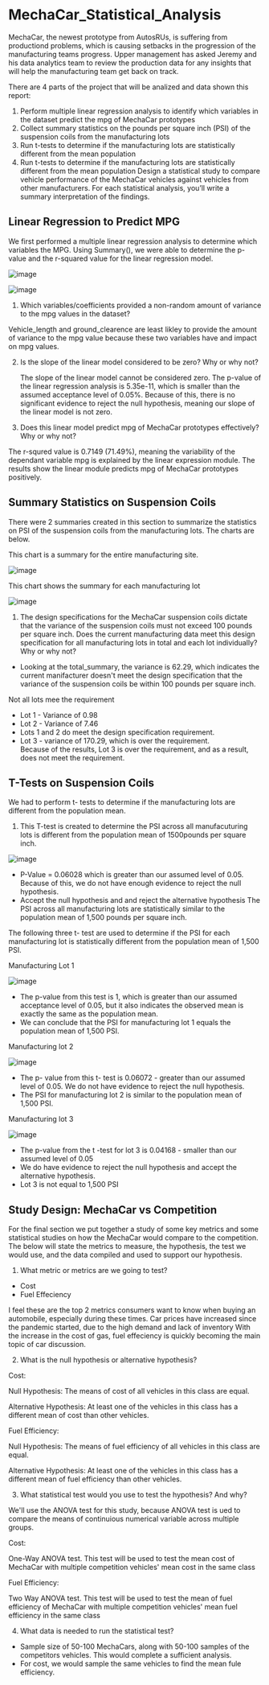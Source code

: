 # MechaCar_Statistical_Analysis

MechaCar, the newest prototype from AutosRUs, is suffering from productiond problems, which is causing setbacks in the progression of the manufacturing teams progress. Upper management has asked Jeremy and his data analytics team to review the production data for any insights that will help the manufacturing team get back on track.

There are 4 parts of the project that will be analized and data shown this report:

 1. Perform multiple linear regression analysis to identify which variables in the dataset predict the mpg of MechaCar prototypes
 2. Collect summary statistics on the pounds per square inch (PSI) of the suspension coils from the manufacturing lots
 3. Run t-tests to determine if the manufacturing lots are statistically different from the mean population
 4. Run t-tests to determine if the manufacturing lots are statistically different from the mean population
Design a statistical study to compare vehicle performance of the MechaCar vehicles against vehicles from other manufacturers. For each statistical analysis, you’ll write a summary interpretation of the findings.

## Linear Regression to Predict MPG

  We first performed a multiple linear regression analysis to determine which variables the MPG.  Using Summary(), we were able to determine the p-value and the r-squared value for the linear regression model.
  
![image](https://user-images.githubusercontent.com/94253815/158033587-6eec934f-a42c-4e64-b276-3b4dd51a3899.png)
  
![image](https://user-images.githubusercontent.com/94253815/158033735-28b59175-2130-4f95-9663-05e76c1cae53.png)

1. Which variables/coefficients provided a non-random amount of variance to the mpg values in the dataset?
 
  Vehicle_length and ground_clearence are least likley to provide the amount of variance to the mpg value because these two variables have and impact on mpg values.

2. Is the slope of the linear model considered to be zero? Why or why not?
 
   The slope of the linear model cannot be considered zero. The p-value of the linear regression analysis is 5.35e-11, which is smaller than the assumed acceptance level of    0.05%. Because of this, there is no significant evidence to reject the null hypothesis, meaning our slope of the linear model is not zero.

3.  Does this linear model predict mpg of MechaCar prototypes effectively? Why or why not?

   The r-squred value is 0.7149 (71.49%), meaning the variability of the dependant variable mpg is explained by the linear expression module. The results show the linear module predicts mpg of MechaCar prototypes positively.
   
## Summary Statistics on Suspension Coils

There were 2 summaries created in this section to summarize the statistics on PSI of the suspension coils from the manufacturing lots.  The charts are below.

This chart is a summary for the entire manufacturing site.

![image](https://user-images.githubusercontent.com/94253815/158034319-fb3e1da6-654d-421c-ad63-b4a49c14a6aa.png)


This chart shows the summary for each manufacturing lot

![image](https://user-images.githubusercontent.com/94253815/158034369-171b7857-ad5c-466e-be58-37a86970619b.png)

1. The design specifications for the MechaCar suspension coils dictate that the variance of the suspension coils must not exceed 100 pounds per square inch. Does the current manufacturing data meet this design specification for all manufacturing lots in total and each lot individually? Why or why not?

 - Looking at the total_summary, the variance is 62.29, which indicates the current manifacturer doesn't meet the design specification that the variance of the suspension coils be within 100 pounds per square inch.

Not all lots mee the requirement
 - Lot 1 - Variance of 0.98
 - Lot 2 - Variance of 7.46
 - Lots 1 and 2 do meet the design specification requirement.
 - Lot 3 - variance of 170.29, which is over the requirement.  
 Because of the results, Lot 3 is over the requirement, and as a result, does not meet the requirement.

## T-Tests on Suspension Coils

We had to perform t- tests to determine if the manufacturing lots are different from the population mean.

1. This T-test is created to determine the PSI across all manufacuturing lots is different from the population mean of 1500pounds per square inch.

![image](https://user-images.githubusercontent.com/94253815/158034873-86690d8f-a9c9-493d-8fde-6daa1b47ed1c.png)
 - P-Value = 0.06028 which is greater than our assumed level of 0.05.  Because of this, we do not have enough evidence to reject the null hypothesis.
 - Accept the null hypothesis and and reject the alternative hypothesis
 The PSI across all manufacturing lots are statistically similar to the population mean of 1,500 pounds per square inch.

The following three t- test are used to determine if the PSI for each manufacturing lot is statistically different from the population mean of 1,500 PSI.

Manufacturing Lot 1

![image](https://user-images.githubusercontent.com/94253815/158034948-c222a8c7-0b73-415b-9209-5f695afe3e72.png)

 - The p-value from this test is 1,  which is greater than our assumed acceptance level of 0.05, but it also indicates the observed mean is exactly the same as the population mean.
 - We can conclude that the PSI  for manufacturing lot 1 equals the population mean of 1,500 PSI.
 
 Manufacturing lot 2
 
![image](https://user-images.githubusercontent.com/94253815/158034989-d97858e8-538e-4426-90de-0cdf62e6f2c6.png)

 - The p- value from this t- test is 0.06072 - greater than our assumed level of 0.05.  We do not have evidence to reject the null hypothesis.
 - The PSI for manufacturing lot 2 is similar to the population mean of 1,500 PSI.

Manufacturing lot 3

![image](https://user-images.githubusercontent.com/94253815/158035014-d94af203-7910-4707-810c-1a8953d1ced7.png)

 - The p-value from the t -test for lot 3 is 0.04168 - smaller than our assumed level of 0.05
 - We do have evidence to reject the null hypothesis and accept the alternative hypothesis.
 - Lot 3 is not equal to 1,500 PSI


## Study Design: MechaCar vs Competition

For the final section we put together a study of some key metrics and some statistical studies on how the MechaCar would compare to the competition.  The below will state the metrics to measure, the hypothesis, the test we would use, and the data compiled and used to support our hypothesis.

1. What metric or metrics are we going to test?

 - Cost
 - Fuel Effeciency
 
 I feel these are the top 2 metrics consumers want to know when buying an automobile, especially during these times. Car prices have increased since the pandemic started, due to the high demand and lack of inventory With the increase in the cost of gas, fuel effeciency is quickly becoming the main topic of car discussion.
 
 2. What is the null hypothesis or alternative hypothesis?
 
 Cost:
 
 Null Hypothesis:  The means of cost of all vehicles in this class are equal.
 
 Alternative Hypothesis: At least one of the vehicles  in this class has a different mean of cost than other vehicles.
 
Fuel Efficiency:

Null Hypothesis:  The means of fuel efficiency of all vehicles in this class are equal.
 
Alternative Hypothesis: At least one of the vehicles in this class has a different mean of fuel efficiency than other vehicles.

3. What statistical test would you use to test the hypothesis? And why?

We'll use the ANOVA test for this study, because ANOVA test is ued to compare the means of continuious numerical variable across multiple groups.

Cost:

One-Way ANOVA test. This test will be used to test the mean cost of MechaCar with multiple competition vehicles' mean cost in the same class

Fuel Efficiency:

Two Way ANOVA test. This test will be used to test the mean of fuel efficiency of MechaCar with multiple competition vehicles' mean fuel efficiency in the same class

4. What data is needed to run the statistical test?

 - Sample size of 50-100 MechaCars, along with 50-100 samples of the competitors vehicles.  This would complete a sufficient analysis.
 - For cost, we would sample the same vehicles to find the mean fule efficiency.


